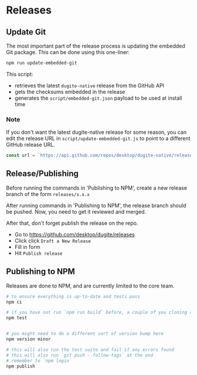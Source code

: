 # Releases

## Update Git

The most important part of the release process is updating the embedded Git package. This can be done using this one-liner:

```sh
npm run update-embedded-git
```

This script:

- retrieves the latest `dugite-native` release from the GitHub API
- gets the checksums embedded in the release
- generates the `script/embedded-git.json` payload to be used at install time

### Note

If you don't want the latest dugite-native release for some reason, you can edit the release URL in `script/update-embedded-git.js` to point to a different GitHub release URL.

```js
const url = `https://api.github.com/repos/desktop/dugite-native/releases/23544533`
```

## Release/Publishing
Before running the commands in 'Publishing to NPM',
create a new release branch of the form `releases/x.x.x`

After running commands in 'Publishing to NPM', the release branch should be pushed. Now, you need to get it reviewed and merged.

After that, don't forget publish the release on the repo.
- Go to https://github.com/desktop/dugite/releases
- Click click `Draft a New Release`
- Fill in form
- Hit `Publish release`

## Publishing to NPM

Releases are done to NPM, and are currently limited to the core team.

```sh
# to ensure everything is up-to-date and tests pass
npm ci

# if you have not run `npm run build` before, a couple of you cloning auth test will fail.
npm test 


# you might need to do a different sort of version bump here
npm version minor

# this will also run the test suite and fail if any errors found
# this will also run `git push --follow-tags` at the end
# remember to `npm login`
npm publish
```


